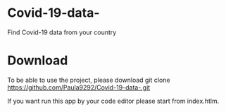 # Covid-19-data-
Find Covid-19 data from your country

# Download

To be able to use the project, please download git clone https://github.com/Paula9292/Covid-19-data-.git

If you want run this app by your code editor please start from index.htlm.

